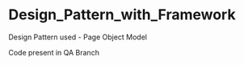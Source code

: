 # Design_Pattern_with_Framework

Design Pattern used -  Page Object Model

Code present in QA Branch
